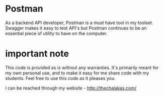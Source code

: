 # Postman

As a backend API developer, Postman is a must have tool in my toolset. Swagger makes it easy to test API's but Postman continues to be an essential piece of utility to have on the computer. 

# important note 

This code is provided as is without any warranties. It's primarily meant for my own personal use, and to make it easy for me share code with my students. Feel free to use this code as it pleases you.

I can be reached through my website - http://thechalakas.com/